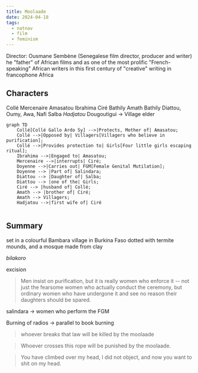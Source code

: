 ```yaml
---
title: Moolaade
date: 2024-04-18
tags:
  - natnav
  - film
  - feminism
---
```

Director: Ousmane Sembène (Senegalese film director, producer and writer)
he "father" of African films and as one of the most prolific "French-speaking" African writers in this first century of "creative" writing in francophone Africa
## Characters
Collé
Mercenaire 
Amasatou
Ibrahima
Ciré Bathily
Amath Bathily
Diattou, Oumy, Awa, Nafi 
Salba
_Hadjatou_
Dougoutigui -> Village elder 
```mermaid
graph TD
    Collé[Collé Gallo Ardo Sy] -->|Protects, Mother of| Amasatou;
    Collé -->|Opposed by| Villagers[Villagers who believe in purification];
    Collé -->|Provides protection to| Girls[Four little girls escaping ritual];
    Ibrahima -->|Engaged to| Amasatou;
    Mercenaire -->|interrupts| Ciré;
    Doyenne -->|Carries out| FGM[Female Genital Mutilation];
    Doyenne --> |Part of| Salindara;
    Diattou --> |Daughter of| Salba;
    Diattou --> |one of the| Girls;
    Ciré --> |husband of| Collé;
    Amath --> |brother of| Ciré;
    Amath --> Villagers;
    Hadjatou -->|first wife of| Ciré
    

```

## Summary
set in a colourful Bambara village in Burkina Faso dotted with termite mounds, and a mosque made from clay

_bilakoro_

excision

>Men insist on purification, but it is really women who enforce it -- not just the fearsome women who actually conduct the ceremony, but ordinary women who have undergone it and see no reason their daughters should be spared.

salindara -> women who perform the FGM 

Burning of  radios -> parallel to book burning 

> whoever breaks that law
>will be killed by the moolaade

> Whoever crosses this rope
> will be punished by the moolaade.


>You have climbed over my head,
>I did not object,
>and now you want to shit on my head.

